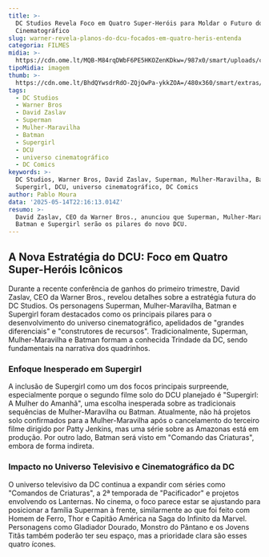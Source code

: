 ```yaml
---
title: >-
  DC Studios Revela Foco em Quatro Super-Heróis para Moldar o Futuro do Universo
  Cinematográfico
slug: warner-revela-planos-do-dcu-focados-em-quatro-heris-entenda
categoria: FILMES
midia: >-
  https://cdn.ome.lt/MQB-M84rqDWbF6PE5HKOZenKDkw=/987x0/smart/uploads/conteudo/fotos/Design_sem_nome_-_2025-05-14T191326.471.png
tipoMidia: imagem
thumb: >-
  https://cdn.ome.lt/BhdQYwsdrRdO-ZQjOwPa-ykkZOA=/480x360/smart/extras/conteudos/Design_sem_nome_-_2025-05-14T191326.471.png
tags:
  - DC Studios
  - Warner Bros
  - David Zaslav
  - Superman
  - Mulher-Maravilha
  - Batman
  - Supergirl
  - DCU
  - universo cinematográfico
  - DC Comics
keywords: >-
  DC Studios, Warner Bros, David Zaslav, Superman, Mulher-Maravilha, Batman,
  Supergirl, DCU, universo cinematográfico, DC Comics
author: Pablo Moura
data: '2025-05-14T22:16:13.014Z'
resumo: >-
  David Zaslav, CEO da Warner Bros., anunciou que Superman, Mulher-Maravilha,
  Batman e Supergirl serão os pilares do novo DCU.
---
```


## A Nova Estratégia do DCU: Foco em Quatro Super-Heróis Icônicos

Durante a recente conferência de ganhos do primeiro trimestre, David Zaslav, CEO da Warner Bros., revelou detalhes sobre a estratégia futura do DC Studios. Os personagens Superman, Mulher-Maravilha, Batman e Supergirl foram destacados como os principais pilares para o desenvolvimento do universo cinematográfico, apelidados de "grandes diferenciais" e "construtores de recursos". Tradicionalmente, Superman, Mulher-Maravilha e Batman formam a conhecida Trindade da DC, sendo fundamentais na narrativa dos quadrinhos.

### Enfoque Inesperado em Supergirl

A inclusão de Supergirl como um dos focos principais surpreende, especialmente porque o segundo filme solo do DCU planejado é "Supergirl: A Mulher do Amanhã", uma escolha inesperada sobre as tradicionais sequências de Mulher-Maravilha ou Batman. Atualmente, não há projetos solo confirmados para a Mulher-Maravilha após o cancelamento do terceiro filme dirigido por Patty Jenkins, mas uma série sobre as Amazonas está em produção. Por outro lado, Batman será visto em "Comando das Criaturas", embora de forma indireta.

### Impacto no Universo Televisivo e Cinematográfico da DC

O universo televisivo da DC continua a expandir com séries como "Comandos de Criaturas", a 2ª temporada de "Pacificador" e projetos envolvendo os Lanternas. No cinema, o foco parece estar se ajustando para posicionar a família Superman à frente, similarmente ao que foi feito com Homem de Ferro, Thor e Capitão América na Saga do Infinito da Marvel. Personagens como Gladiador Dourado, Monstro do Pântano e os Jovens Titãs também poderão ter seu espaço, mas a prioridade clara são esses quatro ícones.

